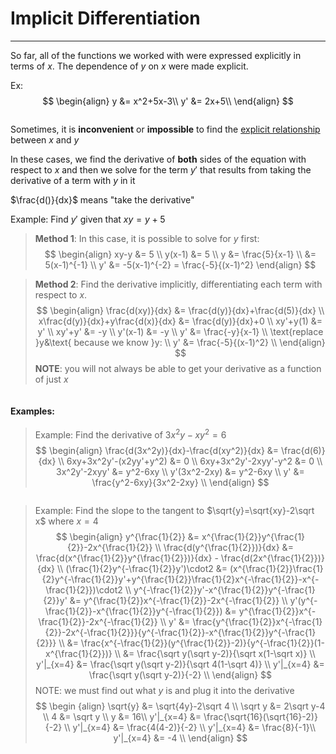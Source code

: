 # Implicit Differentiation
***
So far, all of the functions we worked with were expressed explicitly in terms of $x$. The dependence of $y$ on $x$ were made explicit.

Ex:
$$
\begin{align}
y &= x^2+5x-3\\
y' &= 2x+5\\
\end{align}
$$

<pre>
</pre>
Sometimes, it is **inconvenient** or **impossible** to find the <u>explicit relationship</u> between $x$ and $y$

In these cases, we find the derivative of **both** sides of the equation with respect to $x$ and then we solve for the term $y'$ that results from taking the derivative of a term with $y$ in it

$\frac{d()}{dx}$ means "take the derivative"

Example: Find $y'$ given that $xy=y+5$

>**Method 1**: In this case, it is possible to solve for $y$ first:
>$$
\begin{align}
xy-y &= 5 \\
y(x-1) &= 5 \\
y &= \frac{5}{x-1} \\
&= 5(x-1)^{-1} \\
y' &= -5(x-1)^{-2} = \frac{-5}{(x-1)^2}
\end{align}
>$$

>**Method 2**: Find the derivative implicitly, differentiating each term with respect to $x$.
>$$
\begin{align}
\frac{d(xy)}{dx} &= \frac{d(y)}{dx}+\frac{d(5)}{dx} \\
x\frac{d(y)}{dx}+y\frac{d(x)}{dx} &= \frac{d(y)}{dx}+0 \\
xy'+y(1) &= y' \\
xy'+y' &= -y \\
y'(x-1) &= -y \\
y' &= \frac{-y}{x-1} \\ 
\text{replace }y&\text{ because we know }y: \\
y' &= \frac{-5}{(x-1)^2} \\ 
\end{align}
>$$
>**NOTE**: you will not always be able to get your derivative as a function of just $x$ 

<pre></pre>
#### Examples:
>Example: Find the derivative of $3x^2y-xy^2=6$
>$$
\begin{align}
\frac{d(3x^2y)}{dx}-\frac{d(xy^2)}{dx} &= \frac{d(6)}{dx} \\
6xy+3x^2y'-(x2yy'+y^2) &= 0 \\
6xy+3x^2y'-2xyy'-y^2 &= 0 \\
3x^2y'-2xyy' &= y^2-6xy \\
y'(3x^2-2xy) &= y^2-6xy \\
y' &= \frac{y^2-6xy}{3x^2-2xy} \\
\end{align}
>$$

<pre></pre>
>Example: Find the slope to the tangent to $\sqrt{y}=\sqrt{xy}-2\sqrt x$ where $x=4$
>$$
\begin{align}
y^{\frac{1}{2}} &= x^{\frac{1}{2}}y^{\frac{1}{2}}-2x^{\frac{1}{2}} \\
\frac{d(y^{\frac{1}{2}})}{dx} &= \frac{d(x^{\frac{1}{2}}y^{\frac{1}{2}})}{dx} - \frac{d(2x^{\frac{1}{2}})}{dx} \\
(\frac{1}{2}y^{-\frac{1}{2}}y')\cdot2 &= (x^{\frac{1}{2}}\frac{1}{2}y^{-\frac{1}{2}}y'+y^{\frac{1}{2}}\frac{1}{2}x^{-\frac{1}{2}}-x^{-\frac{1}{2}})\cdot2 \\
y^{-\frac{1}{2}}y'-x^{\frac{1}{2}}y^{-\frac{1}{2}}y' &= y^{\frac{1}{2}}x^{-\frac{1}{2}}-2x^{-\frac{1}{2}} \\
y'(y^{-\frac{1}{2}}-x^{\frac{1}{2}}y^{-\frac{1}{2}}) &= y^{\frac{1}{2}}x^{-\frac{1}{2}}-2x^{-\frac{1}{2}} \\
y' &= \frac{y^{\frac{1}{2}}x^{-\frac{1}{2}}-2x^{-\frac{1}{2}}}{y^{-\frac{1}{2}}-x^{\frac{1}{2}}y^{-\frac{1}{2}}} \\
&= \frac{x^{-\frac{1}{2}}(y^{\frac{1}{2}}-2)}{y^{-\frac{1}{2}}(1-x^{\frac{1}{2}})} \\
&= \frac{\sqrt y(\sqrt y-2)}{\sqrt x(1-\sqrt x)} \\
y'|_{x=4} &= \frac{\sqrt y(\sqrt y-2)}{\sqrt 4(1-\sqrt 4)} \\
y'|_{x=4} &= \frac{\sqrt y(\sqrt y-2)}{-2} \\
\end{align}
>$$
>NOTE: we must find out what $y$ is and plug it into the derivative
>$$
\begin {align}
\sqrt{y} &= \sqrt{4y}-2\sqrt 4 \\
\sqrt y &= 2\sqrt y-4 \\
4 &= \sqrt y \\
y &= 16\\
y'|_{x=4} &= \frac{\sqrt{16}(\sqrt{16}-2)}{-2} \\
y'|_{x=4} &= \frac{4(4-2)}{-2} \\
y'|_{x=4} &= \frac{8}{-1}\\
y'|_{x=4} &= -4 \\
\end{align}
>$$